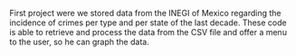 First project were we stored data from the INEGI of Mexico regarding the
incidence of crimes per type and per state of the last decade. These code
is able to retrieve and process the data from the CSV file and offer a menu
to the user, so he can graph the data.